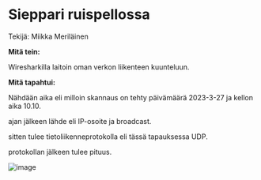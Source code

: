 # Sieppari ruispellossa



Tekijä: Miikka Meriläinen



**Mitä tein:**

Wiresharkilla laitoin oman verkon liikenteen kuunteluun.



**Mitä tapahtui:**

Nähdään aika eli milloin skannaus on tehty päivämäärä 2023-3-27 ja kellon aika 10.10.

ajan jälkeen lähde eli IP-osoite ja broadcast.

sitten tulee tietoliikenneprotokolla eli tässä tapauksessa UDP.

protokollan jälkeen tulee pituus.

![image](https://user-images.githubusercontent.com/105639463/227873376-6485c7ba-1f21-4bd5-a8aa-bff8ba59ed24.png)

